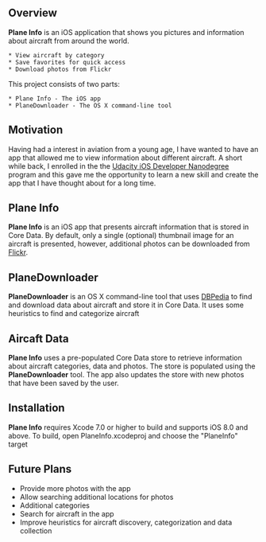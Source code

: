 ## Overview

**Plane Info** is an iOS application that shows you pictures and information about aircraft from around the world. 

	* View aircraft by category
	* Save favorites for quick access
	* Download photos from Flickr

This project consists of two parts:

	* Plane Info - The iOS app
	* PlaneDownloader - The OS X command-line tool

## Motivation

Having had a interest in aviation from a young age, I have wanted to have an app that allowed me to view information about different aircraft. A short while back, I enrolled in the the [Udacity iOS Developer Nanodegree](https://www.udacity.com/course/ios-developer-nanodegree--nd003) program and this gave me the opportunity to learn a new skill and create the app that I have thought about for a long time.

## Plane Info

**Plane Info** is an iOS app that presents aircraft information that is stored in Core Data. By default, only a single (optional) thumbnail image for an aircraft is presented, however, additional photos can be downloaded from [Flickr](https://www.flickr.com).

## PlaneDownloader

**PlaneDownloader** is an OS X command-line tool that uses [DBPedia](http://wiki.dbpedia.org) to find and download data about aircraft and store it in Core Data. It uses some heuristics to find and categorize aircraft

## Aircaft Data
**Plane Info** uses a pre-populated Core Data store to retrieve information about aircraft categories, data and photos. The store is populated using the **PlaneDownloader** tool. The app also updates the store with new photos that have been saved by the user.

## Installation

**Plane Info** requires Xcode 7.0 or higher to build and supports iOS 8.0 and above. To build, open PlaneInfo.xcodeproj and choose the "PlaneInfo" target

## Future Plans

* Provide more photos with the app
* Allow searching additional locations for photos
* Additional categories
* Search for aircraft in the app
* Improve heuristics for aircraft discovery, categorization and data collection